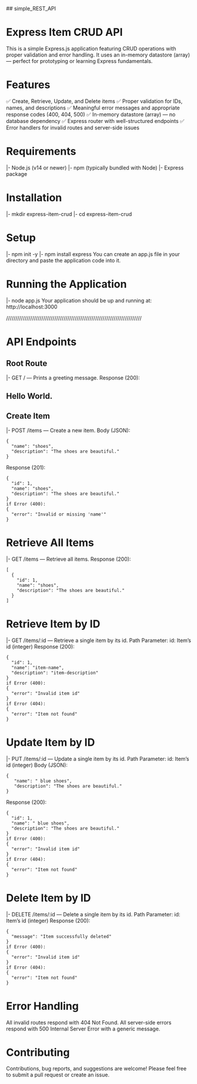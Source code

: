 #﻿# simple_REST_API
# Express Item CRUD API
This is a simple Express.js application featuring CRUD operations with proper validation and error handling.
It uses an in-memory datastore (array) — perfect for prototyping or learning Express fundamentals.

# Features
✅ Create, Retrieve, Update, and Delete items
✅ Proper validation for IDs, names, and descriptions
✅ Meaningful error messages and appropriate response codes (400, 404, 500)
✅ In-memory datastore (array) — no database dependency
✅ Express router with well-structured endpoints
✅ Error handlers for invalid routes and server-side issues

# Requirements
|- Node.js (v14 or newer)
|- npm (typically bundled with Node)
|- Express package

# Installation
|- mkdir express-item-crud
|- cd express-item-crud

# Setup
|- npm init -y
|- npm install express
You can create an app.js file in your directory and paste the application code into it.

# Running the Application
|- node app.js
Your application should be up and running at: http://localhost:3000

/////////////////////////////////////////////////////////////////////////
# API Endpoints
## Root Route
|- GET / — Prints a greeting message.
Response (200):
## Hello World.

## Create Item
|- POST /items — Create a new item.
Body (JSON):
```
{
  "name": "shoes",
  "description": "The shoes are beautiful."
}
```
Response (201):
```
{
  "id": 1,
  "name": "shoes",
  "description": "The shoes are beautiful."
}
if Error (400):
{
  "error": "Invalid or missing 'name'"
}
```

# Retrieve All Items
|- GET /items — Retrieve all items.
Response (200):
```
[
  {
    "id": 1,
    "name": "shoes",
    "description": "The shoes are beautiful."
  }
]
```

# Retrieve Item by ID
|- GET /items/:id — Retrieve a single item by its id.
Path Parameter:
id: Item’s id (integer)
Response (200):
```
{
  "id": 1,
  "name": "item-name",
  "description": "item-description"
}
if Error (400):
{
  "error": "Invalid item id"
}
if Error (404):
{
  "error": "Item not found"
}
```

# Update Item by ID
|- PUT /items/:id — Update a single item by its id.
Path Parameter:
id: Item’s id (integer)
Body (JSON):
```
{
   "name": " blue shoes",
   "description": "The shoes are beautiful."
}
```
Response (200):
```
{
  "id": 1,
  "name": " blue shoes",
  "description": "The shoes are beautiful."
}
if Error (400):
{
  "error": "Invalid item id"
}
if Error (404):
{
  "error": "Item not found"
}
```

# Delete Item by ID
|- DELETE /items/:id — Delete a single item by its id.
Path Parameter:
id: Item’s id (integer)
Response (200):
```
{
  "message": "Item successfully deleted"
}
if Error (400):
{
  "error": "Invalid item id"
}
if Error (404):
{
  "error": "Item not found"
}
```

# Error Handling
All invalid routes respond with 404 Not Found.
All server-side errors respond with 500 Internal Server Error with a generic message.

# Contributing
Contributions, bug reports, and suggestions are welcome!
Please feel free to submit a pull request or create an issue.
